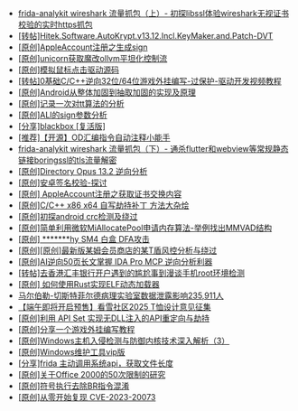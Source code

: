 + [frida-analykit   wireshark 流量抓包（上）- 初探libssl体验wireshark无视证书校验的实时https抓包](https://bbs.kanxue.com/thread-286510.htm)
+ [[转帖]Hitek.Software.AutoKrypt.v13.12.Incl.KeyMaker.and.Patch-DVT](https://bbs.kanxue.com/thread-286993.htm)
+ [[原创]AppleAccount注册之生成sign](https://bbs.kanxue.com/thread-285959.htm)
+ [[原创]unicorn获取魔改ollvm平坦化控制流](https://bbs.kanxue.com/thread-286992.htm)
+ [[原创]模拟鼠标点击驱动源码](https://bbs.kanxue.com/thread-286960.htm)
+ [[转帖]0基础C/C++逆向32位/64位游戏外挂编写-过保护-驱动开发视频教程](https://bbs.kanxue.com/thread-286955.htm)
+ [[原创]Android从整体加固到抽取加固的实现及原理](https://bbs.kanxue.com/thread-286929.htm)
+ [[原创]记录一次对tt算法的分析](https://bbs.kanxue.com/thread-285955.htm)
+ [[原创]ALI的sign参数分析](https://bbs.kanxue.com/thread-284292.htm)
+ [[分享]blackbox [复活版]](https://bbs.kanxue.com/thread-286308.htm)
+ [[推荐]【开源】OD汇编指令自动注释小能手](https://bbs.kanxue.com/thread-284663.htm)
+ [frida-analykit   wireshark 流量抓包（下）- 通杀flutter和webview等常规静态链接boringssl的tls流量解密](https://bbs.kanxue.com/thread-286620.htm)
+ [[原创]Directory Opus 13.2 逆向分析](https://bbs.kanxue.com/thread-280562.htm)
+ [[原创]安卓签名校验-探讨](https://bbs.kanxue.com/thread-285647.htm)
+ [[原创] AppleAccount注册之获取证书交换内容](https://bbs.kanxue.com/thread-285944.htm)
+ [[原创]C/C++ x86 x64 自写劫持补丁 方法大杂烩](https://bbs.kanxue.com/thread-282745.htm)
+ [[原创]初探android crc检测及绕过](https://bbs.kanxue.com/thread-285790.htm)
+ [[原创]简单利用微软MiAllocatePool申请内存算法-举例找出MMVAD结构](https://bbs.kanxue.com/thread-286414.htm)
+ [[原创] *******hy SM4 白盒 DFA攻击](https://bbs.kanxue.com/thread-285313.htm)
+ [[原创][原创]最新版某姆会员商店的某T盾风控分析与绕过](https://bbs.kanxue.com/thread-286243.htm)
+ [[原创]AI逆向50页长文掌握 IDA Pro MCP 逆向分析利器](https://bbs.kanxue.com/thread-286813.htm)
+ [[转帖]去香港汇丰银行开户遇到的尴尬事到漫谈手机root环境检测](https://bbs.kanxue.com/thread-285754.htm)
+ [[原创] 如何使用Rust实现ELF动态加载器](https://bbs.kanxue.com/thread-286875.htm)
+ [马尔伯勒-切斯特菲尔德病理实验室数据泄露影响235,911人](https://bbs.kanxue.com/thread-287004.htm)
+ [【端午即将开启预售】看雪社区2025 T恤设计意见征集](https://bbs.kanxue.com/thread-286558.htm)
+ [[原创]利用 API Set 实现无DLL注入的API重定向与劫持](https://bbs.kanxue.com/thread-286823.htm)
+ [[原创]分享一个游戏外挂编写教程](https://bbs.kanxue.com/thread-286912.htm)
+ [[原创]Windows主机入侵检测与防御内核技术深入解析（3）](https://bbs.kanxue.com/thread-281462.htm)
+ [[原创]Windows维护工具vip版](https://bbs.kanxue.com/thread-286896.htm)
+ [[分享]frida 主动调用系统api，获取文件长度](https://bbs.kanxue.com/thread-287007.htm)
+ [[原创]关于Office 2000的50次限制的研究](https://bbs.kanxue.com/thread-286956.htm)
+ [[原创]符号执行去除BR指令混淆](https://bbs.kanxue.com/thread-280737.htm)
+ [[原创]从零开始复现 CVE-2023-20073](https://bbs.kanxue.com/thread-278240.htm)
